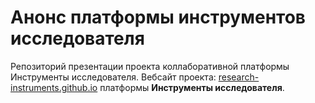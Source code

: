 # Анонс платформы инструментов исследователя

Репозиторий презентации проекта коллаборативной платформы Инструменты исследователя.
Вебсайт проекта: [research-instruments.github.io](https://research-instruments.github.io/) платформы **Инструменты исследователя**.
